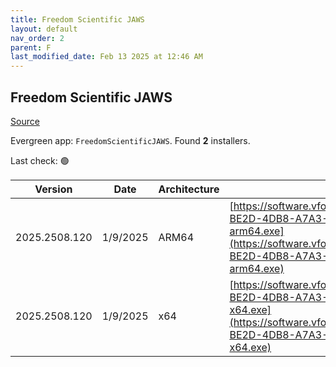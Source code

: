 ```yaml
---
title: Freedom Scientific JAWS
layout: default
nav_order: 2
parent: F
last_modified_date: Feb 13 2025 at 12:46 AM
---
```


## Freedom Scientific JAWS

[Source](https://www.freedomscientific.com/products/software/jaws/)

Evergreen app: `FreedomScientificJAWS`. Found **2** installers.

Last check: 🟢

| Version       | Date     | Architecture | URI                                                                                                                                                                                                                                                                      |
| ------------- | -------- | ------------ | ------------------------------------------------------------------------------------------------------------------------------------------------------------------------------------------------------------------------------------------------------------------------ |
| 2025.2508.120 | 1/9/2025 | ARM64        | [https://software.vfo.digital/JAWS/2025/2025.2508.120.400/56B705E6-BE2D-4DB8-A7A3-B9B7A42B9361/J2025.2508.120.400-Offline-arm64.exe](https://software.vfo.digital/JAWS/2025/2025.2508.120.400/56B705E6-BE2D-4DB8-A7A3-B9B7A42B9361/J2025.2508.120.400-Offline-arm64.exe) |
| 2025.2508.120 | 1/9/2025 | x64          | [https://software.vfo.digital/JAWS/2025/2025.2508.120.400/56B705E6-BE2D-4DB8-A7A3-B9B7A42B9361/J2025.2508.120.400-Offline-x64.exe](https://software.vfo.digital/JAWS/2025/2025.2508.120.400/56B705E6-BE2D-4DB8-A7A3-B9B7A42B9361/J2025.2508.120.400-Offline-x64.exe)     |
